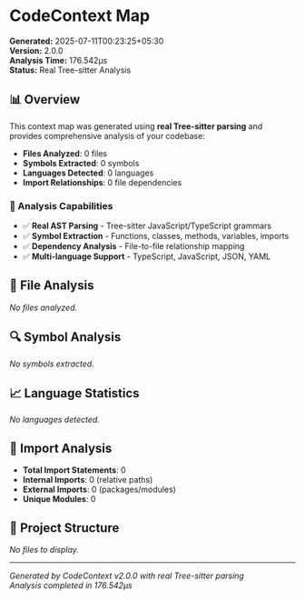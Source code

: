 # CodeContext Map

**Generated:** 2025-07-11T00:23:25+05:30  
**Version:** 2.0.0  
**Analysis Time:** 176.542µs  
**Status:** Real Tree-sitter Analysis

## 📊 Overview

This context map was generated using **real Tree-sitter parsing** and provides comprehensive analysis of your codebase:

- **Files Analyzed**: 0 files
- **Symbols Extracted**: 0 symbols  
- **Languages Detected**: 0 languages
- **Import Relationships**: 0 file dependencies

### 🎯 Analysis Capabilities
- ✅ **Real AST Parsing** - Tree-sitter JavaScript/TypeScript grammars
- ✅ **Symbol Extraction** - Functions, classes, methods, variables, imports
- ✅ **Dependency Analysis** - File-to-file relationship mapping
- ✅ **Multi-language Support** - TypeScript, JavaScript, JSON, YAML

## 📁 File Analysis

*No files analyzed.*


## 🔍 Symbol Analysis

*No symbols extracted.*


## 📈 Language Statistics

*No languages detected.*


## 🔗 Import Analysis

- **Total Import Statements**: 0
- **Internal Imports**: 0 (relative paths)
- **External Imports**: 0 (packages/modules)
- **Unique Modules**: 0



## 📁 Project Structure

*No files to display.*


---

*Generated by CodeContext v2.0.0 with real Tree-sitter parsing*  
*Analysis completed in 176.542µs*